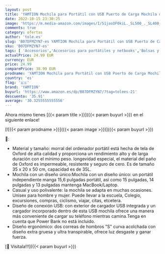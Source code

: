```yaml
---
layout: post
title: 'YAMTION Mochila para Portátil con USB Puerto de Carga Mochila de Negocio hasta 15 6 Pulgadas Mochila Escolar 35L'
date: 2022-10-15 23:30:25
image: 'https://m.media-amazon.com/images/I/51jasOF0kiL._SL500_._SL400_.jpg'
comments: true
category: ofertas
author: 'tole.es'
slug: 'B07DFMZYN7-es YAMTION Mochila para Portátil con USB Puerto de Carga...'
sku: 'B07DFMZYN7-es'
tags: [ 'Accesorios','Accesorios para portátiles y netbooks','Bolsas y fundas para portátiles y netbooks','Informática','Mochilas para portátiles y netbooks','escolar','mochila','yamtion','🇪🇸', ]
actualPrice: 24.99 EUR
currency: EUR
price: 24.99
comparePrice: 38.99 EUR
prodname: 'YAMTION Mochila para Portátil con USB Puerto de Carga Mochila de Negocio hasta 15 6 Pulgadas Mochila Escolar 35L'
country: 'es'
flag: '🇪🇸'
brand: 'YAMTION'
buyurl: 'https://www.amazon.es/dp/B07DFMZYN7/?tag=tolees-21'
descuento: '35.91'
average: '30.3255555555556'
---
```


Ahora mismo tienes [{{< param title >}}]({{< param buyurl >}}) en el siguiente enlace!

[![{{< param prodname >}}]({{< param image >}})]({{< param buyurl >}})

🔎:

- Material y tamaño: morral del ordenador portátil está hecha de tela de Oxford de alta calidad y proporciona un rendimiento alto y de larga duración con el mínimo peso. longevidad especial, el material del paño de Oxford es impermeable, resistente y seguro de cero. Es de tamaño 35 x 20 x 50 cm, capacidad es de 35L.
- Mochila con un diseño único:Mochila con un diseño único: un portátil independiente manga 15,6 pulgadas portátil, así como 15 pulgadas, 14 pulgadas y 13 pulgadas mantenga MacBook/Laptop.
- Casual y uso polivalente: la mochila se adapta en muchas ocasiones. Unisex para hombre y mujer. Puede llevar a la escuela, Colegio, excursiones, compras, ciclismo, viajar, citas, etcetera.
- Diseño de conexión USB: con exterior de cargador USB integrada y un cargador incorporado dentro de esta USB mochila ofrece una manera más conveniente de cargar su teléfono mientras camina.Tenga en cuenta que Power Bank no está incluido.
- Diseño ergonómico: dos correas de hombros "S" curva acolchada con diseño extra gruesa y ultra transpirable, ofrece luz desgaste y ganar fuerza.

[🛒 Visítala!!!]({{< param buyurl >}})
